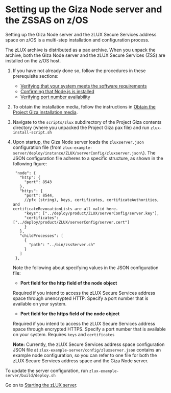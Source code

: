 # Setting up the Giza Node server and the ZSSAS on z/OS

Setting up the Giza Node server and the zLUX Secure Services address space on z/OS is a multi-step installation and configuration process.

The zLUX archive is distributed as a pax archive. When you unpack the archive, both the Giza Node server and the zLUX Secure Services \(ZSS\) are installed on the z/OS host.

1. If you have not already done so, follow the procedures in these prerequisite sections:
   * [Verifying that your system meets the software requirements](../../prerequisites/prerequisites-for-zlux/verifying-that-your-system-meets-the-software-requirements.md)
   * [Confirming that Node.js is installed](../../prerequisites/prerequisites-for-zlux/confirming-that-node.js-is-installed-on-the-z-os-host.md)
   * [Verifying port number availability](../../prerequisites/prerequisites-for-zlux/verifying-port-number-availability.md)
2. To obtain the installation media, follow the instructions in [Obtain the Project Giza installation media](../).
3. Navigate to the `scripts/zlux` subdirectory of the Project Giza contents directory \(where you unpacked the Project Giza pax file\) and run `zlux-install-script.sh`
4. Upon startup, the Giza Node server loads the `zluxserver.json` configuration file \(from `zlux-example-server/deploy/instance/ZLUX/serverConfig/zluxserver.json\`\). The JSON configuration file adheres to a specific structure, as shown in the following figure:

   ```text
    "node": {
      "http": {
        "port": 8543
      },
      "https": {
        "port": 8544,
        //pfx (string), keys, certificates, certificateAuthorities, and 
   certificateRevocationLists are all valid here.
        "keys": ["../deploy/product/ZLUX/serverConfig/server.key"],
        "certificates": ["../deploy/product/ZLUX/serverConfig/server.cert"]
        }
      },
      "childProcesses": [
        {
          "path": "../bin/zssServer.sh"
        }
      ]
    },
   ```

   Note the following about specifying values in the JSON configuration file:

   * **Port field for the http field of the node object**

   Required if you intend to access the zLUX Secure Services address space through unencrypted HTTP. Specify a port number that is available on your system.

   * **Port field for the https field of the node object**

   Required if you intend to access the zLUX Secure Services address space through encrypted HTTPS. Specify a port number that is available on your system. Requires `keys` and `certificates`

   **Note:** Currently, the zLUX Secure Services address space configuration JSON file at `zlux-example-server/config/zluxserver.json` contains an example node configuration, so you can refer to one file for both the zLUX Secure Services address space and the Giza Node server.

To update the server configuration, run `zlux-example-server/build/deploy.sh`

Go on to [Starting the zLUX server](starting-the-zlux-server.md).

